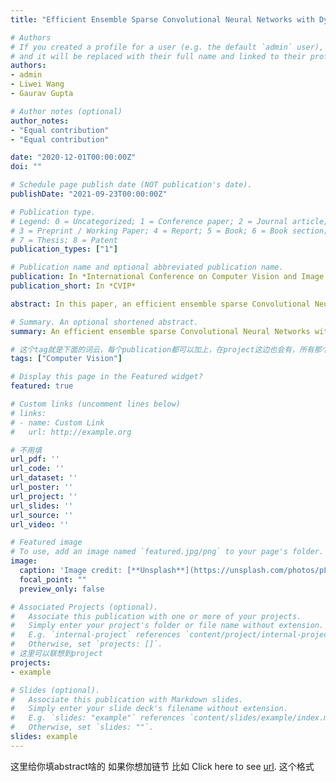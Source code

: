```yaml
---
title: "Efficient Ensemble Sparse Convolutional Neural Networks with Dynamic Batch Size"

# Authors
# If you created a profile for a user (e.g. the default `admin` user), write the username (folder name) here 
# and it will be replaced with their full name and linked to their profile.
authors:
- admin
- Liwei Wang
- Gaurav Gupta

# Author notes (optional)
author_notes:
- "Equal contribution"
- "Equal contribution"

date: "2020-12-01T00:00:00Z"
doi: ""

# Schedule page publish date (NOT publication's date).
publishDate: "2021-09-23T00:00:00Z"

# Publication type.
# Legend: 0 = Uncategorized; 1 = Conference paper; 2 = Journal article;
# 3 = Preprint / Working Paper; 4 = Report; 5 = Book; 6 = Book section;
# 7 = Thesis; 8 = Patent
publication_types: ["1"]

# Publication name and optional abbreviated publication name.
publication: In *International Conference on Computer Vision and Image Processing*
publication_short: In *CVIP*

abstract: In this paper, an efficient ensemble sparse Convolutional Neural Networks (CNNs) with dynamic batch size is proposed. We addressed two issues at the heart of deep learning—speed and accuracy. Firstly, we presented ensemble CNNs with weighted average stacking which significantly increases the testing accuracy. Secondly, we combine network pruning and Winograd-ReLU convolution to accelerate computational speed. Motivated by electron movement in electrical fields, we finally propose a novel, dynamic batch size algorithm. We repeatedly increase the learning rate and the momentum coefficient until validation accuracy falls, while scaling the batch size. With no data augmentation and little hyperparameter tuning, our method speeds up models on FASHION-MINST, CIFAR-10, and CIFAR-100 to 1.55x, 2.86x, and 4.15x with a testing accuracy improvement of 2.66%, 1.37%, and 4.48%, respectively. We also visually demonstrate that our approach retains the most distinct image classification features during exhaustive pruning.

# Summary. An optional shortened abstract.
summary: An efficient ensemble sparse Convolutional Neural Networks with dynamic batch size 

# 这个tag就是下面的词云，每个publication都可以加上，在project这边也会有，所有那个词云能联想到所有项目
tags: ["Computer Vision"]

# Display this page in the Featured widget?
featured: true

# Custom links (uncomment lines below)
# links:
# - name: Custom Link
#   url: http://example.org

# 不用填
url_pdf: ''
url_code: ''
url_dataset: ''
url_poster: ''
url_project: ''
url_slides: ''
url_source: ''
url_video: ''

# Featured image
# To use, add an image named `featured.jpg/png` to your page's folder. 
image:
  caption: 'Image credit: [**Unsplash**](https://unsplash.com/photos/pLCdAaMFLTE)'
  focal_point: ""
  preview_only: false

# Associated Projects (optional).
#   Associate this publication with one or more of your projects.
#   Simply enter your project's folder or file name without extension.
#   E.g. `internal-project` references `content/project/internal-project/index.md`.
#   Otherwise, set `projects: []`.
# 这里可以联想到project
projects:
- example

# Slides (optional).
#   Associate this publication with Markdown slides.
#   Simply enter your slide deck's filename without extension.
#   E.g. `slides: "example"` references `content/slides/example/index.md`.
#   Otherwise, set `slides: ""`.
slides: example
---
```

这里给你填abstract啥的
如果你想加链节
比如
Click here to see [url](https://ieeexplore.ieee.org/document/9534352).
这个格式




